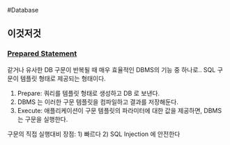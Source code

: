 #Database

## 이것저것

### [Prepared Statement](https://en.wikipedia.org/wiki/Prepared_statement)
  같거나 유사한 DB 구문이 반복될 때 매우 효율적인 DBMS의 기능 중 하나로.. SQL 구문이 템플릿 형태로 제공되는 형태이다.

  1. Prepare: 쿼리를 템플릿 형태로 생성하고 DB 로 보낸다.
  1. DBMS 는 이러한 구문 템플릿을 컴파일하고 결과를 저장해둔다.
  1. Execute: 애플리케이션이 구문 템플릿의 파라미터에 대한 값을 제공하면, DBMS는 구문을 실행한다.

  구문의 직접 실행대비 장점: 1) 빠르다 2) SQL Injection 에 안전한다
